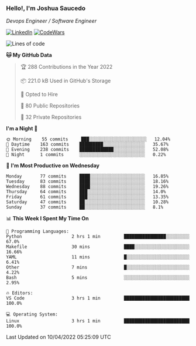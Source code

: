 ### Hello!, I'm Joshua Saucedo
*Devops Engineer / Software Engineer*  

[![LinkedIn](https://img.shields.io/badge/LinkedIn-0073b1?logo=linkedin&style=flat-square&logoColor=white)](https://www.linkedin.com/in/joshua-nathanael-saucedo-uriarte-bb0336169/)
[![CodeWars](https://www.codewars.com/users/joshuansu0897/badges/micro)](https://www.codewars.com/users/joshuansu0897)

<!--START_SECTION:waka-->
![Lines of code](https://img.shields.io/badge/From%20Hello%20World%20I%27ve%20Written-2%20Million%20lines%20of%20code-blue)

**🐱 My GitHub Data** 

> 🏆 288 Contributions in the Year 2022
 > 
> 📦 221.0 kB Used in GitHub's Storage 
 > 
> 💼 Opted to Hire
 > 
> 📜 80 Public Repositories 
 > 
> 🔑 32 Private Repositories  
 > 
**I'm a Night 🦉** 

```text
🌞 Morning    55 commits     ███░░░░░░░░░░░░░░░░░░░░░░   12.04% 
🌆 Daytime    163 commits    █████████░░░░░░░░░░░░░░░░   35.67% 
🌃 Evening    238 commits    █████████████░░░░░░░░░░░░   52.08% 
🌙 Night      1 commits      ░░░░░░░░░░░░░░░░░░░░░░░░░   0.22%

```
📅 **I'm Most Productive on Wednesday** 

```text
Monday       77 commits     ████░░░░░░░░░░░░░░░░░░░░░   16.85% 
Tuesday      83 commits     ████░░░░░░░░░░░░░░░░░░░░░   18.16% 
Wednesday    88 commits     ████░░░░░░░░░░░░░░░░░░░░░   19.26% 
Thursday     64 commits     ███░░░░░░░░░░░░░░░░░░░░░░   14.0% 
Friday       61 commits     ███░░░░░░░░░░░░░░░░░░░░░░   13.35% 
Saturday     47 commits     ██░░░░░░░░░░░░░░░░░░░░░░░   10.28% 
Sunday       37 commits     ██░░░░░░░░░░░░░░░░░░░░░░░   8.1%

```


📊 **This Week I Spent My Time On** 

```text
💬 Programming Languages: 
Python                   2 hrs 1 min         ████████████████░░░░░░░░░   67.0% 
Makefile                 30 mins             ████░░░░░░░░░░░░░░░░░░░░░   16.66% 
YAML                     11 mins             █░░░░░░░░░░░░░░░░░░░░░░░░   6.41% 
Other                    7 mins              █░░░░░░░░░░░░░░░░░░░░░░░░   4.22% 
Bash                     5 mins              ░░░░░░░░░░░░░░░░░░░░░░░░░   2.95%

🔥 Editors: 
VS Code                  3 hrs 1 min         █████████████████████████   100.0%

💻 Operating System: 
Linux                    3 hrs 1 min         █████████████████████████   100.0%

```


 Last Updated on 10/04/2022 05:25:09 UTC
<!--END_SECTION:waka-->
